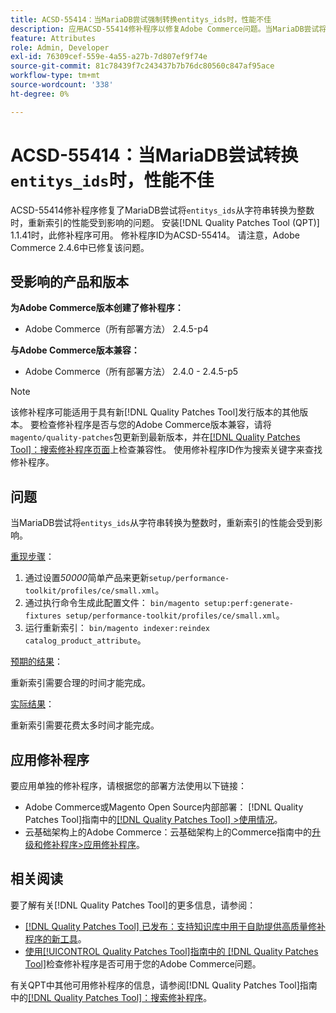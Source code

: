 ```yaml
---
title: ACSD-55414：当MariaDB尝试强制转换entitys_ids时，性能不佳
description: 应用ACSD-55414修补程序以修复Adobe Commerce问题。当MariaDB尝试将“entitys_ids”从字符串转换为整数时，它会妨碍重新索引的性能。
feature: Attributes
role: Admin, Developer
exl-id: 76309cef-559e-4a55-a27b-7d807ef9f74e
source-git-commit: 81c78439f7c243437b7b76dc80560c847af95ace
workflow-type: tm+mt
source-wordcount: '338'
ht-degree: 0%

---
```


# ACSD-55414：当MariaDB尝试转换`entitys_ids`时，性能不佳

ACSD-55414修补程序修复了MariaDB尝试将`entitys_ids`从字符串转换为整数时，重新索引的性能受到影响的问题。 安装[!DNL Quality Patches Tool (QPT)] 1.1.41时，此修补程序可用。 修补程序ID为ACSD-55414。 请注意，Adobe Commerce 2.4.6中已修复该问题。

## 受影响的产品和版本

**为Adobe Commerce版本创建了修补程序：**

* Adobe Commerce（所有部署方法） 2.4.5-p4

**与Adobe Commerce版本兼容：**

* Adobe Commerce（所有部署方法） 2.4.0 - 2.4.5-p5

>[!NOTE]
>
>该修补程序可能适用于具有新[!DNL Quality Patches Tool]发行版本的其他版本。 要检查修补程序是否与您的Adobe Commerce版本兼容，请将`magento/quality-patches`包更新到最新版本，并在[[!DNL Quality Patches Tool]：搜索修补程序页面](https://experienceleague.adobe.com/tools/commerce-quality-patches/index.html?lang=zh-Hans)上检查兼容性。 使用修补程序ID作为搜索关键字来查找修补程序。

## 问题

当MariaDB尝试将`entitys_ids`从字符串转换为整数时，重新索引的性能会受到影响。

<u>重现步骤</u>：

1. 通过设置&#x200B;*50000*&#x200B;简单产品来更新`setup/performance-toolkit/profiles/ce/small.xml`。
1. 通过执行命令生成此配置文件： `bin/magento setup:perf:generate-fixtures setup/performance-toolkit/profiles/ce/small.xml`。
1. 运行重新索引： `bin/magento indexer:reindex catalog_product_attribute`。

<u>预期的结果</u>：

重新索引需要合理的时间才能完成。

<u>实际结果</u>：

重新索引需要花费太多时间才能完成。

## 应用修补程序

要应用单独的修补程序，请根据您的部署方法使用以下链接：

* Adobe Commerce或Magento Open Source内部部署： [!DNL Quality Patches Tool]指南中的[[!DNL Quality Patches Tool] >使用情况](/help/tools/quality-patches-tool/usage.md)。
* 云基础架构上的Adobe Commerce：云基础架构上的Commerce指南中的[升级和修补程序>应用修补程序](https://experienceleague.adobe.com/docs/commerce-cloud-service/user-guide/develop/upgrade/apply-patches.html?lang=zh-Hans)。

## 相关阅读

要了解有关[!DNL Quality Patches Tool]的更多信息，请参阅：

* [[!DNL Quality Patches Tool] 已发布：支持知识库中用于自助提供高质量修补程序的新工具](https://experienceleague.adobe.com/zh-hans/docs/commerce-knowledge-base/kb/announcements/commerce-announcements/magento-quality-patches-released-new-tool-to-self-serve-quality-patches)。
* [使用[!UICONTROL Quality Patches Tool]指南中的 [!DNL Quality Patches Tool]](/help/tools/quality-patches-tool/patches-available-in-qpt/check-patch-for-magento-issue-with-magento-quality-patches.md)检查修补程序是否可用于您的Adobe Commerce问题。


有关QPT中其他可用修补程序的信息，请参阅[!DNL Quality Patches Tool]指南中的[[!DNL Quality Patches Tool]：搜索修补程序](https://experienceleague.adobe.com/tools/commerce-quality-patches/index.html?lang=zh-Hans)。
